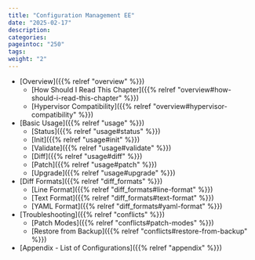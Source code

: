 ```yaml
---
title: "Configuration Management EE"
date: "2025-02-17"
description:
categories:
pageintoc: "250"
tags:
weight: "2"
---
```


<a id="cfg"></a>

<a id="cfg-index"></a>

<!--# Configuration Management (EE) -->

* [Overview]({{% relref "overview" %}})
  * [How Should I Read This Chapter]({{% relref "overview#how-should-i-read-this-chapter" %}})
  * [Hypervisor Compatibility]({{% relref "overview#hypervisor-compatibility" %}})
* [Basic Usage]({{% relref "usage" %}})
  * [Status]({{% relref "usage#status" %}})
  * [Init]({{% relref "usage#init" %}})
  * [Validate]({{% relref "usage#validate" %}})
  * [Diff]({{% relref "usage#diff" %}})
  * [Patch]({{% relref "usage#patch" %}})
  * [Upgrade]({{% relref "usage#upgrade" %}})
* [Diff Formats]({{% relref "diff_formats" %}})
  * [Line Format]({{% relref "diff_formats#line-format" %}})
  * [Text Format]({{% relref "diff_formats#text-format" %}})
  * [YAML Format]({{% relref "diff_formats#yaml-format" %}})
* [Troubleshooting]({{% relref "conflicts" %}})
  * [Patch Modes]({{% relref "conflicts#patch-modes" %}})
  * [Restore from Backup]({{% relref "conflicts#restore-from-backup" %}})
* [Appendix - List of Configurations]({{% relref "appendix" %}})

